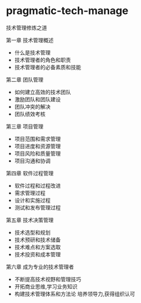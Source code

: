 # pragmatic-tech-manage
技术管理修炼之道

第一章 技术管理概述

- 什么是技术管理
- 技术管理者的角色和职责
- 技术管理者的必备素质和技能

第二章 团队管理

- 如何建立高效的技术团队
- 激励团队和团队建设
- 团队冲突的解决
- 团队绩效考核

第三章 项目管理

- 项目范围和需求管理
- 项目进度和资源管理
- 项目风险和质量管理
- 项目沟通和协调

第四章 软件过程管理

- 软件过程和过程改进
- 需求管理过程
- 设计和实施过程
- 测试和发布管理过程

第五章 技术决策管理

- 技术选型和规划
- 技术预研和技术储备
- 技术难点和方案选取
- 技术投资和成本管理

第六章 成为专业的技术管理者

- 不断提高技术视野和管理技巧
- 开拓商业思维,学习业务知识
- 构建技术管理体系和方法论
培养领导力,获得组织认可
